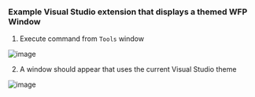 ### Example Visual Studio extension that displays a themed WFP Window

1. Execute command from `Tools` window

![image](https://user-images.githubusercontent.com/11719160/53974196-06b46c80-40fa-11e9-94e8-3c203d9103c4.png)

2. A window should appear that uses the current Visual Studio theme

![image](https://user-images.githubusercontent.com/11719160/53974158-f3090600-40f9-11e9-9008-66543e49a859.png)
